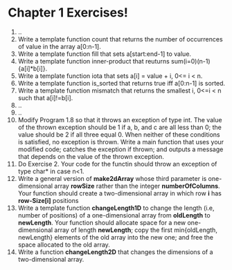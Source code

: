 
Chapter 1 Exercises!
===================

 1. ..
 2. Write a template function count that returns the number of occurrences of value in the array a[0:n-1]. 
 3. Write a template function fill that sets a[start:end-1] to value. 
 4. Write a template function inner-product that reuturns sum(i=0)(n-1){a[i]*b[i]}.
 5. Write a template function iota that sets a[i] = value + i, 0<= i < n.
 6. Write a template function is_sorted that returns true iff a[0:n-1] is sorted.
 7. Write a template function mismatch that returns the smallest i, 0<=i < n such that a[i]!=b[i].
 8. ..
 9. ..
 10. Modify Program 1.8 so that it throws an exception of type int. The value of the thrown exception should be 1 if a, b, and c are all less than 0; the value should be 2 if all three equal 0. When neither of these conditions is satisfied, no exception is thrown. Write a main function that uses your modified code; catches the exception if thrown; and outputs a message that depends on the value of the thrown exception.
 11. Do Exercise 2. Your code for the functin should throw an exception of type char* in case n<1.
 12. Write a general version of **make2dArray** whose third parameter is one-dimensional array **rowSize** rather than the integer **numberOfColumns**. Your function should create a two-dimensional array in which row **i** has **row-Size[i]** positions
 13. Write a template function **changeLength1D** to change the length (i.e, number of positions) of a one-dimensional array from **oldLength** to **newLength**. Your function should allocate space for a new one-dimensional array of length **newLength**; copy the first min{oldLength, newLength} elements of the old array into the new one; and free the space allocated to the old array.
 14. Write a function **changeLength2D** that changes the dimensions of a two-dimensional array.

 




